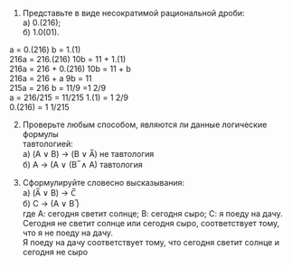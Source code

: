 1. Представьте в виде несократимой рациональной дроби:  
а) 0.(216);  
б) 1.0(01).  

a = 0.(216)                                                                                       b = 1.(1)  
216a = 216.(216)                                                                                  10b = 11 +  1.(1)  
216a = 216 + 0.(216)                                                                              10b = 11 + b  
216a = 216 + a                                                                                    9b = 11  
215a = 216                                                                                        b = 11/9 =1 2/9  
a = 216/215 = 11/215                                                                              1.(1) = 1 2/9  
0.(216) = 1 1/215  

2. Проверьте любым способом, являются ли данные логические формулы  
тавтологией:  
а) (A ∨ B) → (B ∨ A̅) не тавтология  
б) A → (A ∨ (B ̅ ∧ A) тавтология  

3. Сформулируйте словесно высказывания:  
а) (A̅ ∨ B) → C̅  
б) C → (A ∨ B ̅)  
где А: сегодня светит солнце; В: сегодня сыро; С: я поеду на дачу.  
	Сегодня не светит солнце или сегодня сыро, соответствует тому, что я не поеду на дачу.  
	Я поеду на дачу соответствует тому, что сегодня светит солнце и сегодня не сыро   
